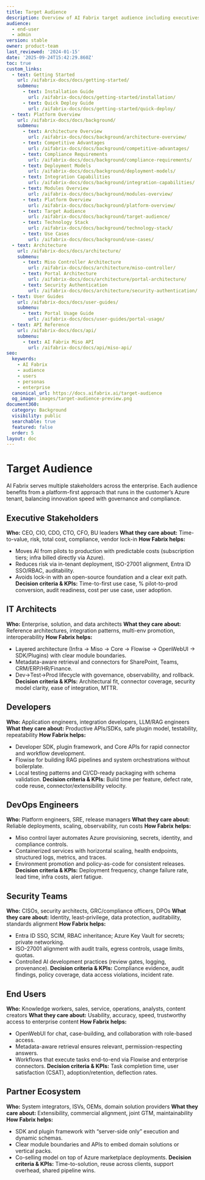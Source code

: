 ```yaml
---
title: Target Audience
description: Overview of AI Fabrix target audience including executives, architects, developers, and end users
audience:
  - end-user
  - admin
version: stable
owner: product-team
last_reviewed: '2024-01-15'
date: '2025-09-24T15:42:29.860Z'
toc: true
custom_links:
  - text: Getting Started
    url: /aifabrix-docs/docs/getting-started/
    submenu:
      - text: Installation Guide
        url: /aifabrix-docs/docs/getting-started/installation/
      - text: Quick Deploy Guide
        url: /aifabrix-docs/docs/getting-started/quick-deploy/
  - text: Platform Overview
    url: /aifabrix-docs/docs/background/
    submenu:
      - text: Architecture Overview
        url: /aifabrix-docs/docs/background/architecture-overview/
      - text: Competitive Advantages
        url: /aifabrix-docs/docs/background/competitive-advantages/
      - text: Compliance Requirements
        url: /aifabrix-docs/docs/background/compliance-requirements/
      - text: Deployment Models
        url: /aifabrix-docs/docs/background/deployment-models/
      - text: Integration Capabilities
        url: /aifabrix-docs/docs/background/integration-capabilities/
      - text: Modules Overview
        url: /aifabrix-docs/docs/background/modules-overview/
      - text: Platform Overview
        url: /aifabrix-docs/docs/background/platform-overview/
      - text: Target Audience
        url: /aifabrix-docs/docs/background/target-audience/
      - text: Technology Stack
        url: /aifabrix-docs/docs/background/technology-stack/
      - text: Use Cases
        url: /aifabrix-docs/docs/background/use-cases/
  - text: Architecture
    url: /aifabrix-docs/docs/architecture/
    submenu:
      - text: Miso Controller Architecture
        url: /aifabrix-docs/docs/architecture/miso-controller/
      - text: Portal Architecture
        url: /aifabrix-docs/docs/architecture/portal-architecture/
      - text: Security Authentication
        url: /aifabrix-docs/docs/architecture/security-authentication/
  - text: User Guides
    url: /aifabrix-docs/docs/user-guides/
    submenu:
      - text: Portal Usage Guide
        url: /aifabrix-docs/docs/user-guides/portal-usage/
  - text: API Reference
    url: /aifabrix-docs/docs/api/
    submenu:
      - text: AI Fabrix Miso API
        url: /aifabrix-docs/docs/api/miso-api/
seo:
  keywords:
    - AI Fabrix
    - audience
    - users
    - personas
    - enterprise
  canonical_url: https://docs.aifabrix.ai/target-audience
  og_image: images/target-audience-preview.png
document360:
  category: Background
  visibility: public
  searchable: true
  featured: false
  order: 5
layout: doc
---
```



# Target Audience

AI Fabrix serves multiple stakeholders across the enterprise. Each audience benefits from a platform-first approach that runs in the customer’s Azure tenant, balancing innovation speed with governance and compliance.

## Executive Stakeholders

**Who:** CEO, CIO, CDO, CTO, CFO, BU leaders
**What they care about:** Time-to-value, risk, total cost, compliance, vendor lock-in
**How Fabrix helps:**

* Moves AI from pilots to production with predictable costs (subscription tiers; infra billed directly via Azure).
* Reduces risk via in-tenant deployment, ISO-27001 alignment, Entra ID SSO/RBAC, auditability.
* Avoids lock-in with an open-source foundation and a clear exit path.
  **Decision criteria & KPIs:** Time-to-first use case, % pilot-to-prod conversion, audit readiness, cost per use case, user adoption.

## IT Architects

**Who:** Enterprise, solution, and data architects
**What they care about:** Reference architectures, integration patterns, multi-env promotion, interoperability
**How Fabrix helps:**

* Layered architecture (Infra → Miso → Core → Flowise → OpenWebUI → SDK/Plugins) with clear module boundaries.
* Metadata-aware retrieval and connectors for SharePoint, Teams, CRM/ERP/HR/Finance.
* Dev→Test→Prod lifecycle with governance, observability, and rollback.
  **Decision criteria & KPIs:** Architectural fit, connector coverage, security model clarity, ease of integration, MTTR.

## Developers

**Who:** Application engineers, integration developers, LLM/RAG engineers
**What they care about:** Productive APIs/SDKs, safe plugin model, testability, repeatability
**How Fabrix helps:**

* Developer SDK, plugin framework, and Core APIs for rapid connector and workflow development.
* Flowise for building RAG pipelines and system orchestrations without boilerplate.
* Local testing patterns and CI/CD-ready packaging with schema validation.
  **Decision criteria & KPIs:** Build time per feature, defect rate, code reuse, connector/extensibility velocity.

## DevOps Engineers

**Who:** Platform engineers, SRE, release managers
**What they care about:** Reliable deployments, scaling, observability, run costs
**How Fabrix helps:**

* Miso control layer automates Azure provisioning, secrets, identity, and compliance controls.
* Containerized services with horizontal scaling, health endpoints, structured logs, metrics, and traces.
* Environment promotion and policy-as-code for consistent releases.
  **Decision criteria & KPIs:** Deployment frequency, change failure rate, lead time, infra costs, alert fatigue.

## Security Teams

**Who:** CISOs, security architects, GRC/compliance officers, DPOs
**What they care about:** Identity, least-privilege, data protection, auditability, standards alignment
**How Fabrix helps:**

* Entra ID SSO, SCIM, RBAC inheritance; Azure Key Vault for secrets; private networking.
* ISO-27001 alignment with audit trails, egress controls, usage limits, quotas.
* Controlled AI development practices (review gates, logging, provenance).
  **Decision criteria & KPIs:** Compliance evidence, audit findings, policy coverage, data access violations, incident rate.

## End Users

**Who:** Knowledge workers, sales, service, operations, analysts, content creators
**What they care about:** Usability, accuracy, speed, trustworthy access to enterprise content
**How Fabrix helps:**

* OpenWebUI for chat, case-building, and collaboration with role-based access.
* Metadata-aware retrieval ensures relevant, permission-respecting answers.
* Workflows that execute tasks end-to-end via Flowise and enterprise connectors.
  **Decision criteria & KPIs:** Task completion time, user satisfaction (CSAT), adoption/retention, deflection rates.

## Partner Ecosystem

**Who:** System integrators, ISVs, OEMs, domain solution providers
**What they care about:** Extensibility, commercial alignment, joint GTM, maintainability
**How Fabrix helps:**

* SDK and plugin framework with “server-side only” execution and dynamic schemas.
* Clear module boundaries and APIs to embed domain solutions or vertical packs.
* Co-selling model on top of Azure marketplace deployments.
  **Decision criteria & KPIs:** Time-to-solution, reuse across clients, support overhead, shared pipeline wins.